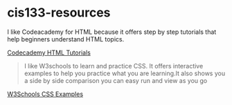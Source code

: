 # cis133-resources
I like Codeacademy for HTML because it offers step by step tutorials that help beginners understand HTML topics.

 <a href="https://www.codecademy.com/" target="_blank">Codecademy HTML Tutorials</a>

>I like W3schools to learn and practice CSS. It offers interactive examples to help you practice what you are learning.It also shows you a side by side comparison you can easy run and view as you go

 <a href="https://www.w3schools.com/css/" target="_blank">W3Schools CSS Examples</a>
    </section>

   
</body>

</html>
